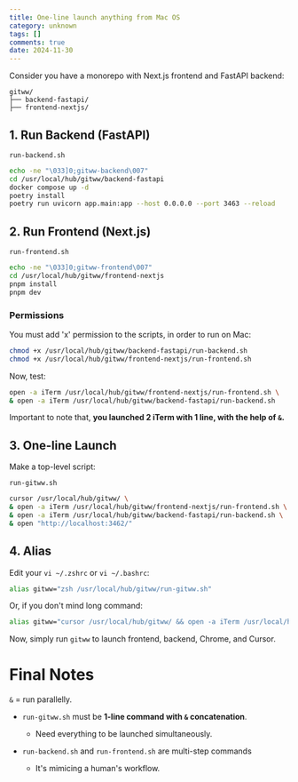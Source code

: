 ```yaml
---
title: One-line launch anything from Mac OS
category: unknown
tags: []
comments: true
date: 2024-11-30
---
```



Consider you have a monorepo with Next.js frontend and FastAPI backend:

```
gitww/
├── backend-fastapi/
├── frontend-nextjs/
```

## 1. Run Backend (FastAPI)

`run-backend.sh`

```bash
echo -ne "\033]0;gitww-backend\007"
cd /usr/local/hub/gitww/backend-fastapi
docker compose up -d
poetry install
poetry run uvicorn app.main:app --host 0.0.0.0 --port 3463 --reload
```

## 2. Run Frontend (Next.js)

`run-frontend.sh`

```bash
echo -ne "\033]0;gitww-frontend\007"
cd /usr/local/hub/gitww/frontend-nextjs
pnpm install
pnpm dev
```
### Permissions

You must add 'x' permission to the scripts, in order to run on Mac:

```bash
chmod +x /usr/local/hub/gitww/backend-fastapi/run-backend.sh
chmod +x /usr/local/hub/gitww/frontend-nextjs/run-frontend.sh
```

Now, test:

```bash
open -a iTerm /usr/local/hub/gitww/frontend-nextjs/run-frontend.sh \
& open -a iTerm /usr/local/hub/gitww/backend-fastapi/run-backend.sh
```

Important to note that, **you launched 2 iTerm with 1 line, with the help of `&`.**

## 3. One-line Launch

Make a top-level script:

`run-gitww.sh`

```bash
cursor /usr/local/hub/gitww/ \
& open -a iTerm /usr/local/hub/gitww/frontend-nextjs/run-frontend.sh \
& open -a iTerm /usr/local/hub/gitww/backend-fastapi/run-backend.sh \
& open "http://localhost:3462/"
```

## 4. Alias

Edit your `vi ~/.zshrc` or `vi ~/.bashrc`:

```bash
alias gitww="zsh /usr/local/hub/gitww/run-gitww.sh"
```

Or, if you don't mind long command:

```bash
alias gitww="cursor /usr/local/hub/gitww/ && open -a iTerm /usr/local/hub/gitww/frontend-nextjs/run-frontend.sh && open -a iTerm /usr/local/hub/gitww/backend-fastapi/run-backend.sh && open 'http://localhost:3462/'"
```

Now, simply run `gitww` to launch frontend, backend, Chrome, and Cursor.

# Final Notes

`&` = run parallelly.

* `run-gitww.sh` must be **1-line command with `&` concatenation**. 
  * Need everything to be launched simultaneously.

* `run-backend.sh` and `run-frontend.sh` are multi-step commands
  * It's mimicing a human's workflow.
